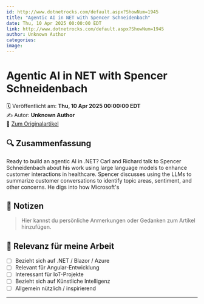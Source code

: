```yaml
---
id: http://www.dotnetrocks.com/default.aspx?ShowNum=1945
title: "Agentic AI in NET with Spencer Schneidenbach"
date: Thu, 10 Apr 2025 00:00:00 EDT
link: http://www.dotnetrocks.com/default.aspx?ShowNum=1945
author: Unknown Author
categories: 
image: 
---
```


# Agentic AI in NET with Spencer Schneidenbach

🗓️ Veröffentlicht am: **Thu, 10 Apr 2025 00:00:00 EDT**  
✍️ Autor: **Unknown Author**  
🔗 [Zum Originalartikel](http://www.dotnetrocks.com/default.aspx?ShowNum=1945)

## 🔍 Zusammenfassung

Ready to build an agentic AI in .NET? Carl and Richard talk to Spencer Schneidenbach about his work using large language models to enhance customer interactions in healthcare. Spencer discusses using the LLMs to summarize customer conversations to identify topic areas, sentiment, and other concerns. He digs into how Microsoft's

## 📌 Notizen

> Hier kannst du persönliche Anmerkungen oder Gedanken zum Artikel hinzufügen.

## 🧠 Relevanz für meine Arbeit

- [ ] Bezieht sich auf .NET / Blazor / Azure
- [ ] Relevant für Angular-Entwicklung
- [ ] Interessant für IoT-Projekte
- [ ] Bezieht sich auf Künstliche Intelligenz
- [ ] Allgemein nützlich / inspirierend

---
